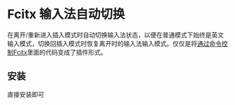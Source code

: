Fcitx 输入法自动切换
===================

在离开/重新进入插入模式时自动切换输入法状态，以便在普通模式下始终是英文输入模式，切换回插入模式时恢复离开时的输入法输入模式。仅仅是将[通过命令控制Fcitx](http://fcitx.github.com/handbook/chapter-remote.html)里面的代码变成了插件形式。

安装
----

直接安装即可
